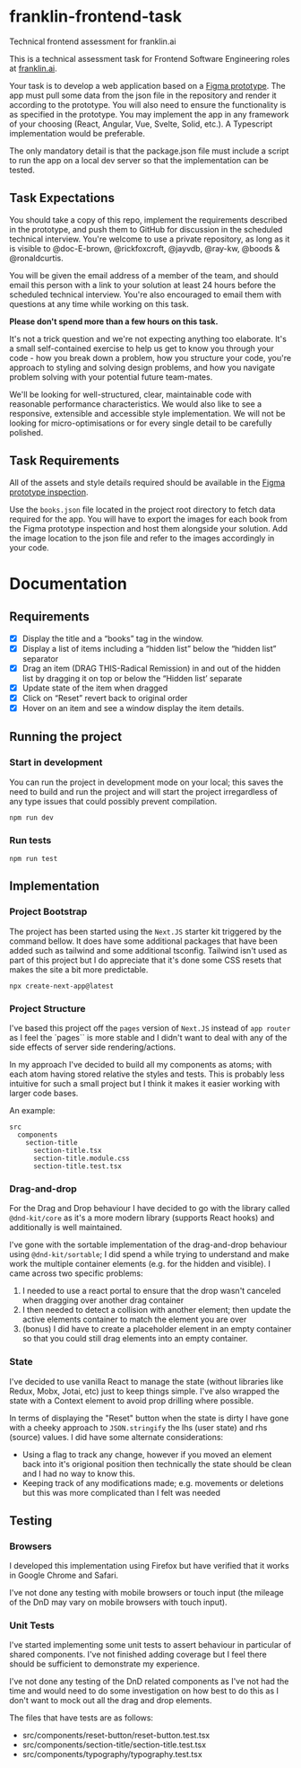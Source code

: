# franklin-frontend-task

Technical frontend assessment for franklin.ai

This is a technical assessment task for Frontend Software Engineering roles at [franklin.ai](https://franklin.ai/).

Your task is to develop a web application based on a [Figma prototype](https://www.figma.com/proto/krV1Uw4Dh84NUzIJg0pDUH/Coding-Test---Draggable-Component?node-id=1%3A5&scaling=min-zoom&page-id=0%3A1&starting-point-node-id=1%3A94). The app must pull some data from the json file in the repository and render it according to the prototype. You will also need to ensure the functionality is as specified in the prototype. You may implement the app in any framework of your choosing (React, Angular, Vue, Svelte, Solid, etc.). A Typescript implementation would be preferable.

The only mandatory detail is that the package.json file must include a script to run the app on a local dev server so that the implementation can be tested.

## Task Expectations

You should take a copy of this repo, implement the requirements described in the prototype, and push them to GitHub for discussion in the scheduled technical interview. You're welcome to use a private repository, as long as it is visible to @doc-E-brown, @rickfoxcroft, @jayvdb, @ray-kw, @boods & @ronaldcurtis.

You will be given the email address of a member of the team, and should email this person with a link to your solution at least 24 hours before the scheduled technical interview. You're also encouraged to email them with questions at any time while working on this task.

**Please don't spend more than a few hours on this task.**

It's not a trick question and we're not expecting anything too elaborate. It's a small self-contained exercise to help us get to know you through your code - how you break down a problem, how you structure your code, you're approach to styling and solving design problems, and how you navigate problem solving with your potential future team-mates.

We'll be looking for well-structured, clear, maintainable code with reasonable performance characteristics. We would also like to see a responsive, extensible and accessible style implementation. We will not be looking for micro-optimisations or for every single detail to be carefully polished.

## Task Requirements

All of the assets and style details required should be available in the [Figma prototype inspection](https://www.figma.com/file/krV1Uw4Dh84NUzIJg0pDUH/Coding-Test---Draggable-Component?node-id=0%3A1).

Use the `books.json` file located in the project root directory to fetch data required for the app. You will have to export the images for each book from the Figma prototype inspection and host them alongside your solution. Add the image location to the json file and refer to the images accordingly in your code.

# Documentation

## Requirements

- [x] Display the title and a “books” tag in the window.
- [x] Display a list of items including a “hidden list” below the “hidden list” separator
- [x] Drag an item (DRAG THIS-Radical Remission) in and out of the hidden list by dragging it on top or below the “Hidden list’ separate
- [x] Update state of the item when dragged
- [x] Click on “Reset” revert back to original order
- [x] Hover on an item and see a window display the item details.

## Running the project

### Start in development

You can run the project in development mode on your local; this saves the need to build and run the project and will start the project irregardless of any type issues that could possibly prevent compilation.

```
npm run dev
```

### Run tests

```
npm run test
```

## Implementation

### Project Bootstrap

The project has been started using the `Next.JS` starter kit triggered by the command bellow. It does have some additional packages that have been added such as tailwind and some additional tsconfig. Tailwind isn't used as part of this project but I do appreciate that it's done some CSS resets that makes the site a bit more predictable.

```
npx create-next-app@latest
```

### Project Structure

I've based this project off the `pages` version of `Next.JS` instead of `app router` as I feel the `pages`` is more stable and I didn't want to deal with any of the side effects of server side rendering/actions.

In my approach I've decided to build all my components as atoms; with each atom having stored relative the styles and tests. This is probably less intuitive for such a small project but I think it makes it easier working with larger code bases.

An example:

```
src
  components
    section-title
      section-title.tsx
      section-title.module.css
      section-title.test.tsx
```

### Drag-and-drop

For the Drag and Drop behaviour I have decided to go with the library called `@dnd-kit/core` as it's a more modern library (supports React hooks) and additionally is well maintained.

I've gone with the sortable implementation of the drag-and-drop behaviour using `@dnd-kit/sortable`; I did spend a while trying to understand and make work the multiple container elements (e.g. for the hidden and visible). I came across two specific problems:

1. I needed to use a react portal to ensure that the drop wasn't canceled when dragging over another drag container
2. I then needed to detect a collision with another element; then update the active elements container to match the element you are over
3. (bonus) I did have to create a placeholder element in an empty container so that you could still drag elements into an empty container.

### State

I've decided to use vanilla React to manage the state (without libraries like Redux, Mobx, Jotai, etc) just to keep things simple. I've also wrapped the state with a Context element to avoid prop drilling where possible.

In terms of displaying the "Reset" button when the state is dirty I have gone with a cheeky approach to `JSON.stringify` the lhs (user state) and rhs (source) values. I did have some alternate considerations:

- Using a flag to track any change, however if you moved an element back into it's origional position then technically the state should be clean and I had no way to know this.
- Keeping track of any modifications made; e.g. movements or deletions but this was more complicated than I felt was needed

## Testing

### Browsers

I developed this implementation using Firefox but have verified that it works in Google Chrome and Safari.

I've not done any testing with mobile browsers or touch input (the mileage of the DnD may vary on mobile browsers with touch input).

### Unit Tests

I've started implementing some unit tests to assert behaviour in particular of shared components. I've not finished adding coverage but I feel there should be sufficient to demonstrate my experience.

I've not done any testing of the DnD related components as I've not had the time and would need to do some investigation on how best to do this as I don't want to mock out all the drag and drop elements.

The files that have tests are as follows:

- src/components/reset-button/reset-button.test.tsx
- src/components/section-title/section-title.test.tsx
- src/components/typography/typography.test.tsx
